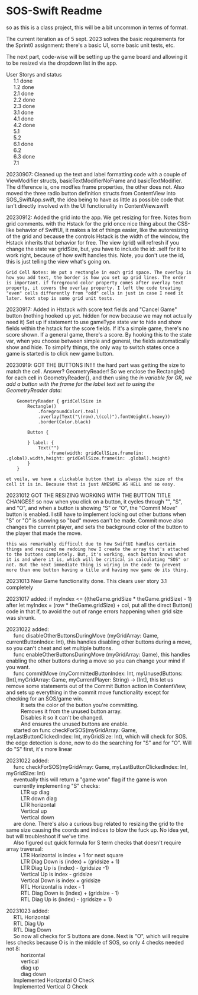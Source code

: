 #  SOS-Swift Readme

so as this is a class project, this will be a bit uncommon in terms of format.

The current iteration as of 5 sept. 2023 solves the basic requirements for the Sprint0 assignment: there's a basic UI, some basic unit tests, etc.

The next part, code-wise will be setting up the game board and allowing it to be resized via the dropdown list in the app.

User Storys and status  
	&nbsp;&nbsp;&nbsp;&nbsp;&nbsp;1.1	done  
	&nbsp;&nbsp;&nbsp;&nbsp;&nbsp;1.2	done  
	&nbsp;&nbsp;&nbsp;&nbsp;&nbsp;2.1	done  
	&nbsp;&nbsp;&nbsp;&nbsp;&nbsp;2.2	done  
	&nbsp;&nbsp;&nbsp;&nbsp;&nbsp;2.3	done  
	&nbsp;&nbsp;&nbsp;&nbsp;&nbsp;3.1	done  
	&nbsp;&nbsp;&nbsp;&nbsp;&nbsp;4.1	done  
	&nbsp;&nbsp;&nbsp;&nbsp;&nbsp;4.2  done  
	&nbsp;&nbsp;&nbsp;&nbsp;&nbsp;5.1  
	&nbsp;&nbsp;&nbsp;&nbsp;&nbsp;5.2  
	&nbsp;&nbsp;&nbsp;&nbsp;&nbsp;6.1	done  
	&nbsp;&nbsp;&nbsp;&nbsp;&nbsp;6.2  
	&nbsp;&nbsp;&nbsp;&nbsp;&nbsp;6.3  done  
	&nbsp;&nbsp;&nbsp;&nbsp;&nbsp;7.1  
	

20230907: Cleaned up the text and label formatting code with a couple of ViewModifier structs, basicTextModifierNoFrame and basicTextModifier. The difference is, one modfies frame properties, the other does not. Also moved the three radio button definition structs from ContentView into SOS_SwiftApp.swift, the idea being to have as little as possible code that isn't directly involved with the UI functionality in ContentView.swift

20230912: Added the grid into the app. We get resizing for free. Notes from grid comments. with the Hstack for the grid once nice thing about the CSS-like behavior of SwiftUI, it makes a lot of things easier, like the autoresizing of the grid and because the controls Hstack  is the width of the window, the Hstack inherits that behavior for free. The view (grid) will refresh if you change the state var gridSize, but, you have to include the id: \.self for it to work right, because of how swift handles this. Note, you don't use the id, this is just telling the view what's going on.

	Grid Cell Notes: We put a rectangle in each grid space. The overlay is how you add text, the border is how you set up grid lines. The order is important. if foreground color property comes after overlay text property, it covers the overlay property. I left the code treating "even" cells differently from "odd" cells in just in case I need it later. Next step is some grid unit tests.

20230917: Added in Htstack with score text fields and "Cancel Game" button (nothing hooked up yet. hidden for now because we may not actually need it) Set up if statement to use gameType state var to hide and show fields within the hstack for the score fields. If it's a simple game, there's no score shown. If a general game, there's a score. By hooking this to the state var, when you choose between simple and general, the fields automatically show and hide. To simplify things, the only way to switch states once a game is started is to click new game button.

20230919: GOT THE BUTTONS IN!!!! the hard part was getting the size to match the cell. Answer? GeometryReader! So we enclose the Rectangle() for each cell in GeometryReader{}, and then using the <var> in variable for GR, we add a button with the frame for the label text set to using the GeometryReader data:
		
		GeometryReader { gridCellSize in
			Rectangle()
				.foregroundColor(.teal)
				.overlay(Text("\(row),\(col)").fontWeight(.heavy))
				.border(Color.black)

			Button {

			} label: {
				Text("")
					.frame(width: gridCellSize.frame(in: .global).width,height: gridCellSize.frame(in: .global).height)
			}
		}

	et voila, we have a clickable button that is always the size of the cell it is in. Because that is just AWESOME AS HELL and so easy. 
	
20231012 GOT THE RESIZING WORKING WITH THE BUTTON TITLE CHANGES!!
	so now when you click on a button, it cycles through "", "S", and "O", and when a button is showing "S" or "O", the "Commit Move" button is enabled. I still have to implement locking out other buttons when "S" or "O" is showing so "bad" moves can't be made. Commit move also changes the current player, and sets the background color of the button to the player that made the move. 
	
	this was remarkably difficult due to how SwiftUI handles certain things and required me redoing how I create the array that's attached to the buttons completely. But, it's working, each button knows what it is and where it is, which will be critical in calculating "SOS" or not. But the next immediate thing is wiring in the code to prevent more than one button having a title and having new game do its thing. 

20231013 New Game functionality done. This clears user story 3.1 completely 

20231017 added:  if myIndex <= ((theGame.gridSize * theGame.gridSize) - 1) after let myIndex = (row * theGame.gridSize) + col, put all the direct Button() code in that if, to avoid the out of range errors happening when grid size was shrunk. 

20231022 added:  
	&nbsp;&nbsp;&nbsp;&nbsp;&nbsp;func disableOtherButtonsDuringMove (myGridArray: Game, currentButtonIndex: Int), this handles disabling other buttons during a move, so you can't cheat and set multiple buttons.  
	&nbsp;&nbsp;&nbsp;&nbsp;&nbsp;func enableOtherButtonsDuringMove (myGridArray: Game), this handles enabling the other buttons during a move so you can change your mind if you want.  
	&nbsp;&nbsp;&nbsp;&nbsp;&nbsp;func commitMove (myCommittedButtonIndex: Int, myUnusedButtons: [Int],myGridArray: Game, myCurrentPlayer: String) -> [Int], this let us remove some statements out of the Commit Button action in ContentView, and sets up everything in the commit move functionality except for checking for an SOS/game win.  
		&nbsp;&nbsp;&nbsp;&nbsp;&nbsp;&nbsp;&nbsp;&nbsp;&nbsp;&nbsp;It sets the color of the button you're committing.  
		&nbsp;&nbsp;&nbsp;&nbsp;&nbsp;&nbsp;&nbsp;&nbsp;&nbsp;&nbsp;Removes it from the unused button array.  
		&nbsp;&nbsp;&nbsp;&nbsp;&nbsp;&nbsp;&nbsp;&nbsp;&nbsp;&nbsp;Disables it so it can't be changed.  
		&nbsp;&nbsp;&nbsp;&nbsp;&nbsp;&nbsp;&nbsp;&nbsp;&nbsp;&nbsp;And ensures the unused buttons are enable.  
		&nbsp;&nbsp;&nbsp;&nbsp;&nbsp;started on func checkForSOS(myGridArray: Game, myLastButtonClickedIndex: Int, myGridSize: Int), which will check for SOS. the edge detection is done, now to do the searching for "S" and for "O". Will do "S" first, it's more linear

20231022 added:  
			&nbsp;&nbsp;&nbsp;&nbsp;&nbsp;func checkForSOS(myGridArray: Game, myLastButtonClickedIndex: Int, myGridSize: Int)   
			&nbsp;&nbsp;&nbsp;&nbsp;&nbsp;eventually this will return a "game won" flag if the game is won  
			&nbsp;&nbsp;&nbsp;&nbsp;&nbsp;currently implementing "S" checks:  
				&nbsp;&nbsp;&nbsp;&nbsp;&nbsp;&nbsp;&nbsp;&nbsp;&nbsp;&nbsp;LTR up diag  
				&nbsp;&nbsp;&nbsp;&nbsp;&nbsp;&nbsp;&nbsp;&nbsp;&nbsp;&nbsp;LTR down diag  
				&nbsp;&nbsp;&nbsp;&nbsp;&nbsp;&nbsp;&nbsp;&nbsp;&nbsp;&nbsp;LTR horizontal  
				&nbsp;&nbsp;&nbsp;&nbsp;&nbsp;&nbsp;&nbsp;&nbsp;&nbsp;&nbsp;Vertical up  
				&nbsp;&nbsp;&nbsp;&nbsp;&nbsp;&nbsp;&nbsp;&nbsp;&nbsp;&nbsp;Vertical down  
				&nbsp;&nbsp;&nbsp;&nbsp;&nbsp;are done. There's also a curious bug related to resizing the grid to the same size causing the coords and indices to blow the fuck up. No idea yet, but will troubleshoot if we've time.  
			&nbsp;&nbsp;&nbsp;&nbsp;&nbsp;Also figured out quick formula for S term checks that doesn't require array traversal:  
				&nbsp;&nbsp;&nbsp;&nbsp;&nbsp;&nbsp;&nbsp;&nbsp;&nbsp;&nbsp;LTR Horizontal is index + 1 for next square  
				&nbsp;&nbsp;&nbsp;&nbsp;&nbsp;&nbsp;&nbsp;&nbsp;&nbsp;&nbsp;LTR Diag Down is (index) + (gridsize + 1)  
				&nbsp;&nbsp;&nbsp;&nbsp;&nbsp;&nbsp;&nbsp;&nbsp;&nbsp;&nbsp;LTR Diag Up is (index) - (gridsize -1)  
				&nbsp;&nbsp;&nbsp;&nbsp;&nbsp;&nbsp;&nbsp;&nbsp;&nbsp;&nbsp;Vertical Up is index - gridsize  
				&nbsp;&nbsp;&nbsp;&nbsp;&nbsp;&nbsp;&nbsp;&nbsp;&nbsp;&nbsp;Vertical Down is index + gridsize  
				&nbsp;&nbsp;&nbsp;&nbsp;&nbsp;&nbsp;&nbsp;&nbsp;&nbsp;&nbsp;RTL Horizontal is index - 1  
				&nbsp;&nbsp;&nbsp;&nbsp;&nbsp;&nbsp;&nbsp;&nbsp;&nbsp;&nbsp;RTL Diag Down is (index) + (gridsize - 1)  
				&nbsp;&nbsp;&nbsp;&nbsp;&nbsp;&nbsp;&nbsp;&nbsp;&nbsp;&nbsp;RTL Diag Up is (index) - (gridsize + 1)  
  
20231023 added:  
			&nbsp;&nbsp;&nbsp;&nbsp;&nbsp;RTL Horizontal  
			&nbsp;&nbsp;&nbsp;&nbsp;&nbsp;RTL Diag Up  
			&nbsp;&nbsp;&nbsp;&nbsp;&nbsp;RTL Diag Down  
			&nbsp;&nbsp;&nbsp;&nbsp;&nbsp;So now all checks for S buttons are done. Next is "O", which will require less checks because O is in the middle of SOS, so only 4 checks needed not 8:  
			&nbsp;&nbsp;&nbsp;&nbsp;&nbsp;&nbsp;&nbsp;&nbsp;&nbsp;&nbsp;horizontal  
			&nbsp;&nbsp;&nbsp;&nbsp;&nbsp;&nbsp;&nbsp;&nbsp;&nbsp;&nbsp;vertical    
			&nbsp;&nbsp;&nbsp;&nbsp;&nbsp;&nbsp;&nbsp;&nbsp;&nbsp;&nbsp;diag up   
			&nbsp;&nbsp;&nbsp;&nbsp;&nbsp;&nbsp;&nbsp;&nbsp;&nbsp;&nbsp;diag down  
			&nbsp;&nbsp;&nbsp;&nbsp;&nbsp;Implemented Horizontal O Check  
			&nbsp;&nbsp;&nbsp;&nbsp;&nbsp;Implemented Vertical O Check  
